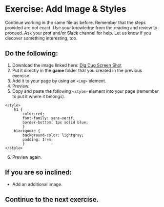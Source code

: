 # Exercise: Add Image & Styles 

Continue working in the same file as before.  Remember that the steps provided are not exact.  Use your knowledge from the reading and review to proceed.  Ask your prof and/or Slack channel for help.  Let us know if you discover something interesting, too.

## Do the following:
1. Download the image linked here: [Dig Dug Screen Shot](dig-dug-burnt.png)
2. Put it directly in the **game** folder that you created in the previous exercise.
3. Add it to your page by using an `<img>` element.
4. Preview.
5. Copy and paste the following `<style>` element into your page (remember to put it where it belongs).  
```
<style>
    h1 { 
        color:red;
        font-family: sans-serif;
        border-bottom: 1px solid blue;
        }
    blockquote { 
        background-color: lightgray;
        padding: 1rem;
        }
</style>
```
6. Preview again.

## If you are so inclined:
- Add an additional image.

## Continue to the next exercise.

